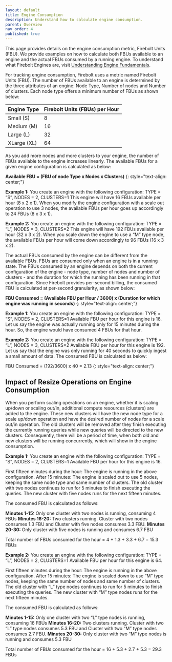 ```yaml
---
layout: default
title: Engine Consumption
description: Understand how to calculate engine consumption.
parent: Overview
nav_order: 4
published: true
---
```


This page provides details on the engine consumption metric, Firebolt Units (FBU).  We provide examples on how to calculate both FBUs available to an engine and the actual FBUs consumed by a running engine. To understand what Firebolt Engines are, visit [Understanding Engine Fundamentals](../Overview/understanding-engine-fundamentals.md).

For tracking engine consumption, Firebolt uses a metric named Firebolt Units (FBU). The number of FBUs available to an engine is determined by the three attributes of an engine: Node Type, Number of nodes and Number of clusters. Each node type offers a minimum number of FBUs as shown below:

|      Engine Type      |  Firebolt Units (FBUs) per Hour  |      
| :-------------------- | :------------------------------- | 
|      Small (S)        |              8                   |
|      Medium (M)       |              16                  |
|      Large (L)        |              32                  |
|      XLarge (XL)      |              64                  |

As you add more nodes and more clusters to your engine, the number of FBUs available to the engine increases linearly. The available FBUs for a given engine configuration is calculated as below:
 
**Available FBU = (FBU of node Type x Nodes x Clusters)**
{: style="text-align: center;"}


**Example 1:**
You create an engine with the following configuration: TYPE = “S”, NODES = 2, CLUSTERS=1
This engine will have 16 FBUs available per hour (8 x 2 x 1). When you modify the engine configuration with a scale out operation to use 3 nodes, the available FBUs per hour goes up accordingly to 24 FBUs (8 x 3 x 1).

**Example 2:**
You create an engine with the following configuration: TYPE = “L”, NODES = 3, CLUSTERS=2
This engine will have 192 FBUs available per hour (32 x 3 x 2).  When you scale down the engine to use a “M” type node, the available FBUs per hour will come down accordingly to 96 FBUs (16 x 3 x 2).

The actual FBUs consumed by the engine can be different from the available FBUs. FBUs are consumed only when an engine is in a running state. The FBUs consumed by an engine depends on both the current configuration of the engine - node type, number of nodes and number of clusters -  and the duration for which the running has been running in that configuration. Since Firebolt provides per-second billing, the consumed FBU is calculated at per-second granularity, as shown below:

**FBU Consumed  = (Available FBU per Hour / 3600) x (Duration for which engine was running in seconds)**
{: style="text-align: center;"}


**Example 1:**
You create an engine with the following configuration: TYPE = “S”, NODES = 2, CLUSTERS=1
Available FBU per hour for this engine is 16. Let us say the engine was actually running only for 15 minutes during the hour. So, the engine would have consumed 4 FBUs for that hour.


**Example 2:**
You create an engine with the following configuration: TYPE = “L”, NODES = 3, CLUSTERS=2
Available FBU per hour for this engine is 192. Let us say that the engine was only running for 40 seconds to quickly ingest a small amount of data. The consumed FBU is calculated as below:

FBU Consumed = (192/3600) x 40 = 2.13 
{: style="text-align: center;"}

## Impact of Resize Operations on Engine Consumption
When you perform scaling operations on an engine, whether it is scaling up/down or scaling out/in, additional compute resources (clusters) are added to the engine. These new clusters will have the new node type for a scale up/down operation and have the desired number of nodes for a scale out/in operation. The old clusters will be removed after they finish executing the currently running queries while new queries will be directed to the new clusters. Consequently, there will be a period of time, when both old and new clusters will be running concurrently, which will show in the engine consumption.

**Example 1:**
You create an engine with the following configuration: TYPE = “S”, NODES = 2, CLUSTERS=1
Available FBU per hour for this engine is 16. 

First fifteen minutes during the hour:  The engine is running in the above configuration.
After 15 minutes: The engine is scaled out to use 5 nodes, keeping the same node type and same number of clusters. 
The old cluster with two nodes continues to run for 5 minutes to finish executing the queries.
The new cluster with five nodes runs for the next fifteen minutes.

The consumed FBU is calculated as follows:

**Minutes 1-15:** Only one cluster with two nodes is running, consuming 4 FBUs 
**Minutes 16-20:** Two clusters running. Cluster with two nodes consumes 1.3 FBU and Cluster with five nodes consumes 3.3 FBU.
**Minutes 20-30:** Only cluster with five nodes is running and consumes 6.7 FBU

Total number of FBUs consumed for the hour = 4 + 1.3 + 3.3 + 6.7 = 15.3 FBUs

**Example 2:**
You create an engine with the following configuration: TYPE = “L”, NODES = 2, CLUSTERS=1
Available FBU per hour for this engine is 64. 

First fifteen minutes during the hour:  The engine is running in the above configuration.
After 15 minutes: The engine is scaled down to use “M” type nodes, keeping the same number of nodes and same number of clusters. 
The old cluster with “L” type nodes continues to run for 5 minutes to finish executing the queries.
The new cluster with “M” type nodes runs for the next fifteen minutes.

The consumed FBU is calculated as follows:

**Minutes 1-15:** Only one cluster with two “L” type nodes is running, consuming 16 FBUs 
**Minutes 16-20:** Two clusters running. Cluster with two “L” type nodes consumes 5.3 FBU and Cluster with two “M” type nodes consumes 2.7 FBU.
**Minutes 20-30:** Only cluster with two “M” type nodes is running and consumes 5.3 FBU

Total number of FBUs consumed for the hour = 16 + 5.3 + 2.7 + 5.3 = 29.3 FBUs


